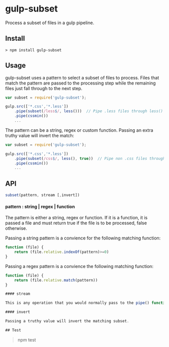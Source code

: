 # gulp-subset

Process a subset of files in a gulp pipeline.

## Install

```
> npm install gulp-subset
```

## Usage

gulp-subset uses a pattern to select a subset of files to process.
Files that match the pattern are passed to the processing step while
the remaining files just fall through to the next step.

```javascript
var subset = require('gulp-subset');

gulp.src(['*.css','*.less'])
	.pipe(subset(/less$/, less()))  // Pipe .less files through less()
	.pipe(cssmin())
	...
```

The pattern can be a string, regex or custom function.  Passing an extra
truthy value will invert the match:

```javascript
var subset = require('gulp-subset');

gulp.src(['*.css','*.less'])
	.pipe(subset(/css$/, less(), true))  // Pipe non .css files through less()
	.pipe(cssmin())
	...
```


## API

```javascript
subset(pattern, stream [,invert])
```

#### pattern : string | regex | function

The pattern is either a string, regex or function.  If it is a function, it is passed
a file and must return true if the file is to be processed, false otherwise.  

Passing a string pattern is a convience for the following matching function:

```javascript
function (file) { 
	return (file.relative.indexOf(pattern)>=0)
}
```

Passing a regex pattern is a convience the following matching function:

```javascript
function (file) {
	return (file.relative.match(pattern))
}

#### stream

This is any operation that you would normally pass to the pipe() function.

#### invert

Passing a truthy value will invert the matching subset.

## Test

```
> npm test
```
